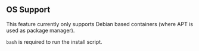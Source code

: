 ## OS Support

This feature currently only supports Debian based containers (where APT is used as package manager).

`bash` is required to run the install script.

